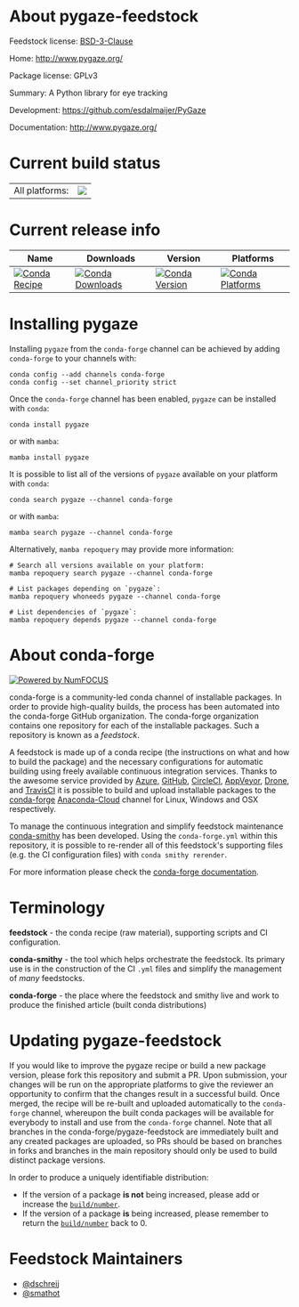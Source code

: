 About pygaze-feedstock
======================

Feedstock license: [BSD-3-Clause](https://github.com/conda-forge/pygaze-feedstock/blob/main/LICENSE.txt)

Home: http://www.pygaze.org/

Package license: GPLv3

Summary: A Python library for eye tracking

Development: https://github.com/esdalmaijer/PyGaze

Documentation: http://www.pygaze.org/

Current build status
====================


<table><tr><td>All platforms:</td>
    <td>
      <a href="https://dev.azure.com/conda-forge/feedstock-builds/_build/latest?definitionId=9269&branchName=main">
        <img src="https://dev.azure.com/conda-forge/feedstock-builds/_apis/build/status/pygaze-feedstock?branchName=main">
      </a>
    </td>
  </tr>
</table>

Current release info
====================

| Name | Downloads | Version | Platforms |
| --- | --- | --- | --- |
| [![Conda Recipe](https://img.shields.io/badge/recipe-pygaze-green.svg)](https://anaconda.org/conda-forge/pygaze) | [![Conda Downloads](https://img.shields.io/conda/dn/conda-forge/pygaze.svg)](https://anaconda.org/conda-forge/pygaze) | [![Conda Version](https://img.shields.io/conda/vn/conda-forge/pygaze.svg)](https://anaconda.org/conda-forge/pygaze) | [![Conda Platforms](https://img.shields.io/conda/pn/conda-forge/pygaze.svg)](https://anaconda.org/conda-forge/pygaze) |

Installing pygaze
=================

Installing `pygaze` from the `conda-forge` channel can be achieved by adding `conda-forge` to your channels with:

```
conda config --add channels conda-forge
conda config --set channel_priority strict
```

Once the `conda-forge` channel has been enabled, `pygaze` can be installed with `conda`:

```
conda install pygaze
```

or with `mamba`:

```
mamba install pygaze
```

It is possible to list all of the versions of `pygaze` available on your platform with `conda`:

```
conda search pygaze --channel conda-forge
```

or with `mamba`:

```
mamba search pygaze --channel conda-forge
```

Alternatively, `mamba repoquery` may provide more information:

```
# Search all versions available on your platform:
mamba repoquery search pygaze --channel conda-forge

# List packages depending on `pygaze`:
mamba repoquery whoneeds pygaze --channel conda-forge

# List dependencies of `pygaze`:
mamba repoquery depends pygaze --channel conda-forge
```


About conda-forge
=================

[![Powered by
NumFOCUS](https://img.shields.io/badge/powered%20by-NumFOCUS-orange.svg?style=flat&colorA=E1523D&colorB=007D8A)](https://numfocus.org)

conda-forge is a community-led conda channel of installable packages.
In order to provide high-quality builds, the process has been automated into the
conda-forge GitHub organization. The conda-forge organization contains one repository
for each of the installable packages. Such a repository is known as a *feedstock*.

A feedstock is made up of a conda recipe (the instructions on what and how to build
the package) and the necessary configurations for automatic building using freely
available continuous integration services. Thanks to the awesome service provided by
[Azure](https://azure.microsoft.com/en-us/services/devops/), [GitHub](https://github.com/),
[CircleCI](https://circleci.com/), [AppVeyor](https://www.appveyor.com/),
[Drone](https://cloud.drone.io/welcome), and [TravisCI](https://travis-ci.com/)
it is possible to build and upload installable packages to the
[conda-forge](https://anaconda.org/conda-forge) [Anaconda-Cloud](https://anaconda.org/)
channel for Linux, Windows and OSX respectively.

To manage the continuous integration and simplify feedstock maintenance
[conda-smithy](https://github.com/conda-forge/conda-smithy) has been developed.
Using the ``conda-forge.yml`` within this repository, it is possible to re-render all of
this feedstock's supporting files (e.g. the CI configuration files) with ``conda smithy rerender``.

For more information please check the [conda-forge documentation](https://conda-forge.org/docs/).

Terminology
===========

**feedstock** - the conda recipe (raw material), supporting scripts and CI configuration.

**conda-smithy** - the tool which helps orchestrate the feedstock.
                   Its primary use is in the construction of the CI ``.yml`` files
                   and simplify the management of *many* feedstocks.

**conda-forge** - the place where the feedstock and smithy live and work to
                  produce the finished article (built conda distributions)


Updating pygaze-feedstock
=========================

If you would like to improve the pygaze recipe or build a new
package version, please fork this repository and submit a PR. Upon submission,
your changes will be run on the appropriate platforms to give the reviewer an
opportunity to confirm that the changes result in a successful build. Once
merged, the recipe will be re-built and uploaded automatically to the
`conda-forge` channel, whereupon the built conda packages will be available for
everybody to install and use from the `conda-forge` channel.
Note that all branches in the conda-forge/pygaze-feedstock are
immediately built and any created packages are uploaded, so PRs should be based
on branches in forks and branches in the main repository should only be used to
build distinct package versions.

In order to produce a uniquely identifiable distribution:
 * If the version of a package **is not** being increased, please add or increase
   the [``build/number``](https://docs.conda.io/projects/conda-build/en/latest/resources/define-metadata.html#build-number-and-string).
 * If the version of a package **is** being increased, please remember to return
   the [``build/number``](https://docs.conda.io/projects/conda-build/en/latest/resources/define-metadata.html#build-number-and-string)
   back to 0.

Feedstock Maintainers
=====================

* [@dschreij](https://github.com/dschreij/)
* [@smathot](https://github.com/smathot/)

